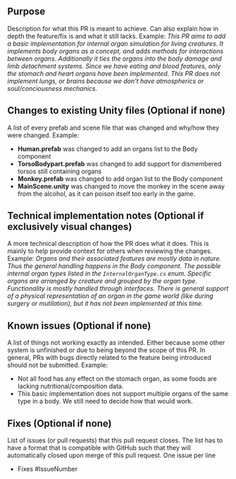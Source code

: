 ## Purpose
Description for what this PR is meant to achieve. Can also explain how in depth the feature/fix is and what it still lacks.
Example:
*This PR aims to add a basic implementation for internal organ simulation for living creatures. It implements body organs as a concept, and adds methods for interactions between organs. Additionally it ties the organs into the body damage and limb detachment systems. Since we have eating and blood features, only the stomach and heart organs have been implemented. 
This PR does not implement lungs, or brains because we don't have atmospherics or soul/conciousness mechanics.*

## Changes to existing Unity files (Optional if none)
A list of every prefab and scene file that was changed and why/how they were changed.
Example:
- **Human.prefab** was changed to add an organs list to the Body component
- **TorsoBodypart.prefab** was changed to add support for dismembered torsos still containing organs
- **Monkey.prefab** was changed to add organ list to the Body component
- **MainScene.unity** was changed to move the monkey in the scene away from the alcohol, as it can poison itself too early in the game.

## Technical implementation notes (Optional if exclusively visual changes)
A more technical description of how the PR does what it does. This is mainly to help provide context for others when reviewing the changes.
Example:
*Organs and their associated features are mostly data in nature. Thus the general handling happens in the Body component. The possible internal organ types listed in the `InternalOrganType.cs` enum. Specific organs are arranged by creature and grouped by the organ type. Functionality is mostly handled through interfaces. There is general support of a physical representation of an organ in the game world (like during surgery or mutilation), but it has not been implemented at this time.*

## Known issues (Optional if none)
A list of things not working exactly as intended. Either because some other system is unfinished or due to being beyond the scope of this PR. In general, PRs with bugs directly related to the feature being introduced should not be submitted.
Example:
- Not all food has any effect on the stomach organ, as some foods are lacking nutritional/composition data.
- This basic implementation does not support multiple organs of the same type in a body. We still need to decide how that would work.

## Fixes (Optional if none)
List of issues (or pull requests) that this pull request closes. The list has to have a format that is compatible with GitHub such that they will automatically closed upon merge of this pull request. One issue per line
- Fixes #IssueNumber

